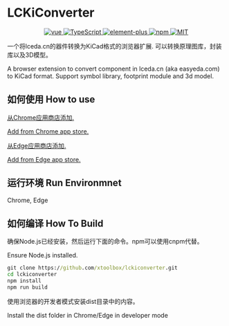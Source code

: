 # LCKiConverter

<p align="center">
  <a href="https://github.com/vuejs/vue">
    <img src="https://img.shields.io/badge/Vue-3.x-brightgreen.svg" alt="vue">
  </a>
  <a href="https://www.typescriptlang.org/">
    <img src="https://img.shields.io/badge/TypeScript-4.x-brightgreen.svg" alt="TypeScript">
  </a>
  <a href="https://github.com/element-plus/element-plus">
    <img src="https://img.shields.io/badge/Element--Plus-1.x-brightgreen" alt="element-plus">
  </a>
   <a href="https://github.com/npm/npm">
    <img src="https://img.shields.io/badge/npm-6.x-brightgreen" alt="npm">
   </a>
   <a href="https://github.com/xtoolbox/lckiconverter/blob/main/LICENSE">
    <img src="https://img.shields.io/badge/License-MIT-blue" alt="MIT">
  </a>
</p>


一个将lceda.cn的器件转换为KiCad格式的浏览器扩展. 可以转换原理图库，封装库以及3D模型。

A browser extension to convert component in lceda.cn (aka easyeda.com) to KiCad format. Support symbol library, footprint module and 3d model.

## 如何使用 How to use
[从Chrome应用商店添加.](https://chrome.google.com/webstore/detail/lckiconverter/lbgkkidccknjbofkefinfempaamjcmhb)

[Add from Chrome app store.](https://chrome.google.com/webstore/detail/lckiconverter/lbgkkidccknjbofkefinfempaamjcmhb)

[从Edge应用商店添加.](https://microsoftedge.microsoft.com/addons/detail/lckiconverter/fmebjbgbgkgpogefaogfpdmfemlpnpaa)

[Add from Edge app store.](https://microsoftedge.microsoft.com/addons/detail/lckiconverter/fmebjbgbgkgpogefaogfpdmfemlpnpaa)
## 运行环境 Run Environmnet

Chrome, Edge

## 如何编译 How To Build
确保Node.js已经安装，然后运行下面的命令。npm可以使用cnpm代替。

Ensure Node.js installed.
```bat
git clone https://github.com/xtoolbox/lckiconverter.git
cd lckiconverter
npm install
npm run build
```
使用浏览器的开发者模式安装dist目录中的内容。

Install the dist folder in Chrome/Edge in developer mode



